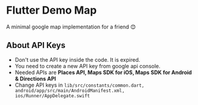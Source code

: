 # Flutter Demo Map

A minimal google map implementation for a friend 😊

## About API Keys
- Don't use the API key inside the code. It is expired.
- You need to create a new API key from google api console.
- Needed APIs are **Places API, Maps SDK for iOS, Maps SDK for Android & Directions API**
- Change API keys in ``lib/src/constants/common.dart, android/app/src/main/AndroidManifest.xml, ios/Runner/AppDelegate.swift``